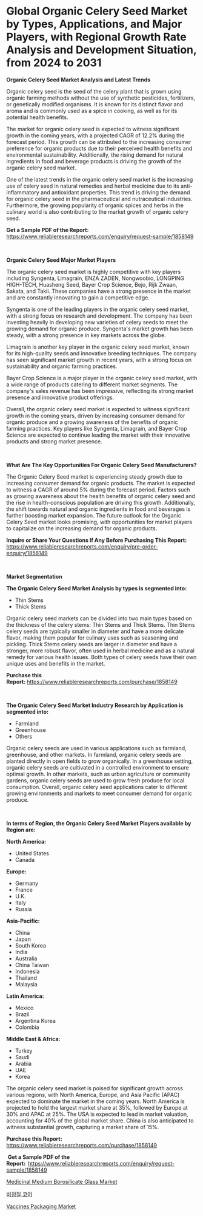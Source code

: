 <p><h1>Global Organic Celery Seed Market by Types, Applications, and Major Players, with Regional Growth Rate Analysis and Development Situation, from 2024 to 2031</h1></p><p><strong>Organic Celery Seed Market Analysis and Latest Trends</strong></p>
<p><p>Organic celery seed is the seed of the celery plant that is grown using organic farming methods without the use of synthetic pesticides, fertilizers, or genetically modified organisms. It is known for its distinct flavor and aroma and is commonly used as a spice in cooking, as well as for its potential health benefits.</p><p>The market for organic celery seed is expected to witness significant growth in the coming years, with a projected CAGR of 12.2% during the forecast period. This growth can be attributed to the increasing consumer preference for organic products due to their perceived health benefits and environmental sustainability. Additionally, the rising demand for natural ingredients in food and beverage products is driving the growth of the organic celery seed market.</p><p>One of the latest trends in the organic celery seed market is the increasing use of celery seed in natural remedies and herbal medicine due to its anti-inflammatory and antioxidant properties. This trend is driving the demand for organic celery seed in the pharmaceutical and nutraceutical industries. Furthermore, the growing popularity of organic spices and herbs in the culinary world is also contributing to the market growth of organic celery seed.</p></p>
<p><strong>Get a Sample PDF of the Report:&nbsp;</strong> <a href="https://www.reliableresearchreports.com/enquiry/request-sample/1858149">https://www.reliableresearchreports.com/enquiry/request-sample/1858149</a></p>
<p>&nbsp;</p>
<p><strong>Organic Celery Seed Major Market Players</strong></p>
<p><p>The organic celery seed market is highly competitive with key players including Syngenta, Limagrain, ENZA ZADEN, Nongwoobio, LONGPING HIGH-TECH, Huasheng Seed, Bayer Crop Science, Bejo, Rijk Zwaan, Sakata, and Takii. These companies have a strong presence in the market and are constantly innovating to gain a competitive edge.</p><p>Syngenta is one of the leading players in the organic celery seed market, with a strong focus on research and development. The company has been investing heavily in developing new varieties of celery seeds to meet the growing demand for organic produce. Syngenta's market growth has been steady, with a strong presence in key markets across the globe.</p><p>Limagrain is another key player in the organic celery seed market, known for its high-quality seeds and innovative breeding techniques. The company has seen significant market growth in recent years, with a strong focus on sustainability and organic farming practices.</p><p>Bayer Crop Science is a major player in the organic celery seed market, with a wide range of products catering to different market segments. The company's sales revenue has been impressive, reflecting its strong market presence and innovative product offerings.</p><p>Overall, the organic celery seed market is expected to witness significant growth in the coming years, driven by increasing consumer demand for organic produce and a growing awareness of the benefits of organic farming practices. Key players like Syngenta, Limagrain, and Bayer Crop Science are expected to continue leading the market with their innovative products and strong market presence.</p></p>
<p>&nbsp;</p>
<p><strong>What Are The Key Opportunities For Organic Celery Seed Manufacturers?</strong></p>
<p><p>The Organic Celery Seed market is experiencing steady growth due to increasing consumer demand for organic products. The market is expected to witness a CAGR of around 5% during the forecast period. Factors such as growing awareness about the health benefits of organic celery seed and the rise in health-conscious population are driving this growth. Additionally, the shift towards natural and organic ingredients in food and beverages is further boosting market expansion. The future outlook for the Organic Celery Seed market looks promising, with opportunities for market players to capitalize on the increasing demand for organic products.</p></p>
<p><strong>Inquire or Share Your Questions If Any Before Purchasing This Report:</strong> <a href="https://www.reliableresearchreports.com/enquiry/pre-order-enquiry/1858149">https://www.reliableresearchreports.com/enquiry/pre-order-enquiry/1858149</a></p>
<p>&nbsp;</p>
<p><strong>Market Segmentation</strong></p>
<p><strong>The Organic Celery Seed Market Analysis by types is segmented into:</strong></p>
<p><ul><li>Thin Stems</li><li>Thick Stems</li></ul></p>
<p><p>Organic celery seed markets can be divided into two main types based on the thickness of the celery stems: Thin Stems and Thick Stems. Thin Stems celery seeds are typically smaller in diameter and have a more delicate flavor, making them popular for culinary uses such as seasoning and pickling. Thick Stems celery seeds are larger in diameter and have a stronger, more robust flavor, often used in herbal medicine and as a natural remedy for various health issues. Both types of celery seeds have their own unique uses and benefits in the market.</p></p>
<p><strong>Purchase this Report:&nbsp;</strong><a href="https://www.reliableresearchreports.com/purchase/1858149">https://www.reliableresearchreports.com/purchase/1858149</a></p>
<p>&nbsp;</p>
<p><strong>The Organic Celery Seed Market Industry Research by Application is segmented into:</strong></p>
<p><ul><li>Farmland</li><li>Greenhouse</li><li>Others</li></ul></p>
<p><p>Organic celery seeds are used in various applications such as farmland, greenhouse, and other markets. In farmland, organic celery seeds are planted directly in open fields to grow organically. In a greenhouse setting, organic celery seeds are cultivated in a controlled environment to ensure optimal growth. In other markets, such as urban agriculture or community gardens, organic celery seeds are used to grow fresh produce for local consumption. Overall, organic celery seed applications cater to different growing environments and markets to meet consumer demand for organic produce.</p></p>
<p>&nbsp;</p>
<p><strong>In terms of Region, the Organic Celery Seed Market Players available by Region are:</strong></p>
<p>
    <p> <strong> North America: </strong>
        <ul>
            <li>United States</li>
            <li>Canada</li>
        </ul>
        </p> 
    <p> <strong> Europe: </strong>
        <ul>
            <li>Germany</li>
            <li>France</li>
            <li>U.K.</li>
            <li>Italy</li>
            <li>Russia</li>
        </ul>
        </p> 
    <p> <strong> Asia-Pacific: </strong>
        <ul>
            <li>China</li>
            <li>Japan</li>
            <li>South Korea</li>
            <li>India</li>
            <li>Australia</li>
            <li>China Taiwan</li>
            <li>Indonesia</li>
            <li>Thailand</li>
            <li>Malaysia</li>
        </ul>
        </p> 
    <p> <strong> Latin America: </strong>
        <ul>
            <li>Mexico</li>
            <li>Brazil</li>
            <li>Argentina Korea</li>
            <li>Colombia</li>
        </ul>
        </p> 
    <p> <strong> Middle East & Africa: </strong>
        <ul>
            <li>Turkey</li>
            <li>Saudi</li>
            <li>Arabia</li>
            <li>UAE</li>
            <li>Korea</li>
        </ul>
    </p>
    </p>
<p><p>The organic celery seed market is poised for significant growth across various regions, with North America, Europe, and Asia Pacific (APAC) expected to dominate the market in the coming years. North America is projected to hold the largest market share at 35%, followed by Europe at 30% and APAC at 25%. The USA is expected to lead in market valuation, accounting for 40% of the global market share. China is also anticipated to witness substantial growth, capturing a market share of 15%.</p></p>
<p><strong>Purchase this Report: </strong><a href="https://www.reliableresearchreports.com/purchase/1858149">https://www.reliableresearchreports.com/purchase/1858149</a></p>
<p>&nbsp;<strong>Get a Sample PDF of the Report:&nbsp;&nbsp;</strong><a href="https://www.reliableresearchreports.com/enquiry/request-sample/1858149">https://www.reliableresearchreports.com/enquiry/request-sample/1858149</a></p>
<p><strong></strong></p>
<p><p><a href="https://view.publitas.com/reportprime-1/medicinal-medium-borosilicate-glass-market-offers-provide-insightful-data-for-the-time-period-from-2024-to-2031-and-also-provide-analysis-based-on-application-type-and-region/">Medicinal Medium Borosilicate Glass Market</a></p><p><a href="https://medium.com/@shareneboothestellesvwq36l/%EB%AC%B4%EC%A0%95%ED%98%95-%EC%BD%94%EC%96%B4-%EC%8B%9C%EC%9E%A5-%EA%B7%9C%EB%AA%A8-%EC%8B%9C%EC%9E%A5-%EC%A0%84%EB%A7%9D-%EB%B0%8F-%EC%8B%9C%EC%9E%A5-%EC%98%88%EC%B8%A1-2024%EB%85%84%EB%B6%80%ED%84%B0-2031%EB%85%84%EA%B9%8C%EC%A7%80-660df1c183aa">비정질 코어</a></p><p><a href="https://view.publitas.com/reportprime-1/vaccines-packaging-market-size-market-trends-and-growth-outlook-forecasted-for-period-from-2024-to-2031/">Vaccines Packaging Market</a></p></p>